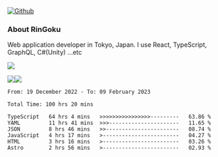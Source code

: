 [![Github](https://img.shields.io/github/followers/RinGoku?label=Follow&style=social)](https://github.com/RinGoku)

### About RinGoku
Web application developer in Tokyo, Japan.
I use React, TypeScript, GraphQL, C#(Unity) ...etc

![](https://github-profile-summary-cards.vercel.app/api/cards/profile-details?username=RinGoku&theme=default)

![](https://github-profile-summary-cards.vercel.app/api/cards/repos-per-language?username=RinGoku&theme=default)![](https://github-profile-summary-cards.vercel.app/api/cards/stats?username=RinGoku&theme=default)

<!--START_SECTION:waka-->

```text
From: 19 December 2022 - To: 09 February 2023

Total Time: 100 hrs 20 mins

TypeScript   64 hrs 4 mins   >>>>>>>>>>>>>>>>---------   63.86 %
YAML         11 hrs 41 mins  >>>----------------------   11.65 %
JSON         8 hrs 46 mins   >>-----------------------   08.74 %
JavaScript   4 hrs 17 mins   >------------------------   04.27 %
HTML         3 hrs 16 mins   >------------------------   03.26 %
Astro        2 hrs 56 mins   >------------------------   02.93 %
```

<!--END_SECTION:waka-->
